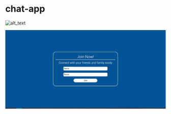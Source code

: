 # chat-app

![alt_text](https://61256abcb5454f33ef7780f2--hk-chat-app.netlify.app/)

![alt text](https://github.com/harsh-h-k/chat-app/blob/main/img.jpg?raw=true)
